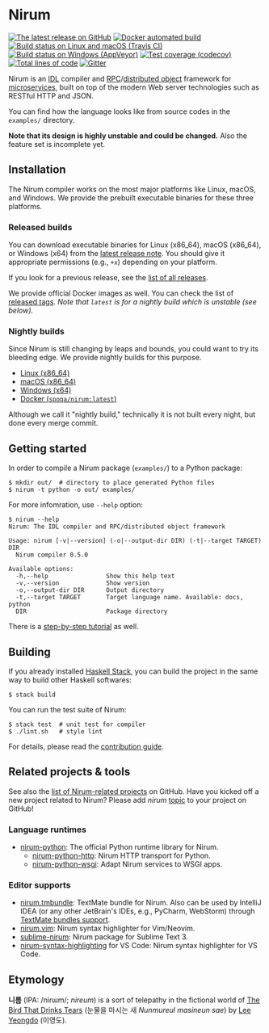 Nirum
=====

[![The latest release on GitHub][release-svg]][releases]
[![Docker automated build][docker-svg]][docker]
[![Build status on Linux and macOS (Travis CI)][ci-svg]][ci]
[![Build status on Windows (AppVeyor)][ciw-svg]][ciw]
[![Test coverage (codecov)][cov-svg]][cov]
[![Total lines of code][loc]][repo]
[![Gitter][chat-svg]][chat]

[release-svg]: https://img.shields.io/github/release/spoqa/nirum/all.svg
[releases]: https://github.com/spoqa/nirum/releases
[docker]: https://hub.docker.com/r/spoqa/nirum/
[docker-svg]: https://img.shields.io/docker/automated/spoqa/nirum.svg
[ci-svg]: https://travis-ci.org/spoqa/nirum.svg?branch=master
[ci]: https://travis-ci.org/spoqa/nirum
[ciw-svg]: https://ci.appveyor.com/api/projects/status/jf9bsrnalcb1xrp0?svg=true
[ciw]: https://ci.appveyor.com/project/dahlia/nirum-k5n5y
[cov-svg]: https://codecov.io/gh/spoqa/nirum/branch/master/graph/badge.svg
[cov]: https://codecov.io/gh/spoqa/nirum
[loc]: https://tokei.rs/b1/github/spoqa/nirum
[repo]: https://github.com/spoqa/nirum
[chat-svg]: https://badges.gitter.im/spoqa/nirum.svg
[chat]: https://gitter.im/spoqa/nirum?utm_source=badge&utm_medium=badge&utm_campaign=pr-badge

Nirum is an [IDL] compiler and [RPC]/[distributed object] framework
for [microservices], built on top of the modern Web server technologies
such as RESTful HTTP and JSON.

You can find how the language looks like from source codes in the `examples/`
directory.

**Note that its design is highly unstable and could be changed.**
Also the feature set is incomplete yet.

[IDL]: https://en.wikipedia.org/wiki/Interface_description_language
[RPC]: https://en.wikipedia.org/wiki/Remote_procedure_call
[distributed object]: https://en.wikipedia.org/wiki/Distributed_object
[microservices]: https://en.wikipedia.org/wiki/Microservices


Installation
------------

The Nirum compiler works on the most major platforms like Linux, macOS, and
Windows.  We provide the prebuilt executable binaries for these three platforms.


### Released builds

You can download executable binaries for Linux (x86_64), macOS (x86_64), or
Windows (x64) from the [latest release note][latest-release].
You should give it appropriate permissions (e.g., `+x`) depending on your
platform.

If you look for a previous release, see the [list of all releases][releases].

We provide official Docker images as well.  You can check the list of
[released tags][docker-tags]. *Note that `latest` is for a nightly build which
is unstable (see below).*

[latest-release]: https://github.com/spoqa/nirum/releases/latest
[docker-tags]: https://hub.docker.com/r/spoqa/nirum/tags/


### Nightly builds

Since Nirum is still changing by leaps and bounds, you could want to try
its bleeding edge.  We provide nightly builds for this purpose.

- [Linux (x86_64)](https://nightly-builds.nirum.org/travis-builds/nirum-linux-x86_64)
- [macOS (x86_64)](https://nightly-builds.nirum.org/travis-builds/nirum-darwin-x86_64)
- [Windows (x64)](https://ci.appveyor.com/api/projects/dahlia/nirum-k5n5y/artifacts/nirum-win-x64.exe?job=Platform%3A%20x64&branch=master)
- [Docker (`spoqa/nirum:latest`)][docker]

Although we call it "nightly build," technically it is not built every night,
but done every merge commit.


Getting started
---------------

In order to compile a Nirum package (`examples/`) to a Python package:

    $ mkdir out/  # directory to place generated Python files
    $ nirum -t python -o out/ examples/

For more infomration, use `--help` option:

    $ nirum --help
    Nirum: The IDL compiler and RPC/distributed object framework

    Usage: nirum [-v|--version] (-o|--output-dir DIR) (-t|--target TARGET) DIR
      Nirum compiler 0.5.0

    Available options:
      -h,--help                Show this help text
      -v,--version             Show version
      -o,--output-dir DIR      Output directory
      -t,--target TARGET       Target language name. Available: docs, python
      DIR                      Package directory

There is a [step-by-step tutorial](./docs/tutorial.md) as well.


Building
--------

If you already installed [Haskell Stack], you can build the project
in the same way to build other Haskell softwares:

    $ stack build

You can run the test suite of Nirum:

    $ stack test  # unit test for compiler
    $ ./lint.sh   # style lint

For details, please read the [contribution guide](./CONTRIBUTING.md).

[Haskell Stack]: https://www.haskellstack.org/


Related projects & tools
------------------------

See also the [list of Nirum-related projects][related-projects] on GitHub.
Have you kicked off a new project related to Nirum?  Please add *nirum*
[topic][github-topic] to your project on GitHub!

### Language runtimes

 -   [nirum-python](https://github.com/spoqa/nirum-python): The official Python
     runtime library for Nirum.
     -   [nirum-python-http](https://github.com/spoqa/nirum-python-http):
         Nirum HTTP transport for Python.
     -   [nirum-python-wsgi](https://github.com/spoqa/nirum-python-wsgi):
         Adapt Nirum services to WSGI apps.

### Editor supports

 -   [nirum.tmbundle](https://github.com/spoqa/nirum.tmbundle): TextMate bundle
     for Nirum.  Also can be used by IntelliJ IDEA (or any other JetBrain's
     IDEs, e.g., PyCharm, WebStorm) through [TextMate bundles support].
 -   [nirum.vim](https://github.com/spoqa/nirum.vim): Nirum syntax highlighter for
     Vim/Neovim.
 -   [sublime-nirum](https://github.com/spoqa/sublime-nirum): Nirum package for
     Sublime Text 3.
 -   [nirum-syntax-highlighting](https://marketplace.visualstudio.com/items?itemName=Nirum.nirum-syntax-highlighting)
     for VS Code: Nirum syntax highlighter for VS Code.

[related-projects]: https://github.com/search?q=topic:nirum+fork:false
[github-topic]: https://github.com/blog/2309-introducing-topics
[TextMate bundles support]: https://github.com/spoqa/nirum.tmbundle#installation-intellij-idea-pycharm-etc


Etymology
---------

**니름** (IPA: /niɾɯm/; *nireum*) is a sort of telepathy in the fictional world
of [The Bird That Drinks Tears] (눈물을 마시는 새 *Nunmureul masineun sae*)
by [Lee Yeongdo] (이영도).

[The Bird That Drinks Tears]: https://en.wikipedia.org/wiki/The_Bird_That_Drinks_Tears
[Lee Yeongdo]: https://en.wikipedia.org/wiki/Lee_Yeongdo
